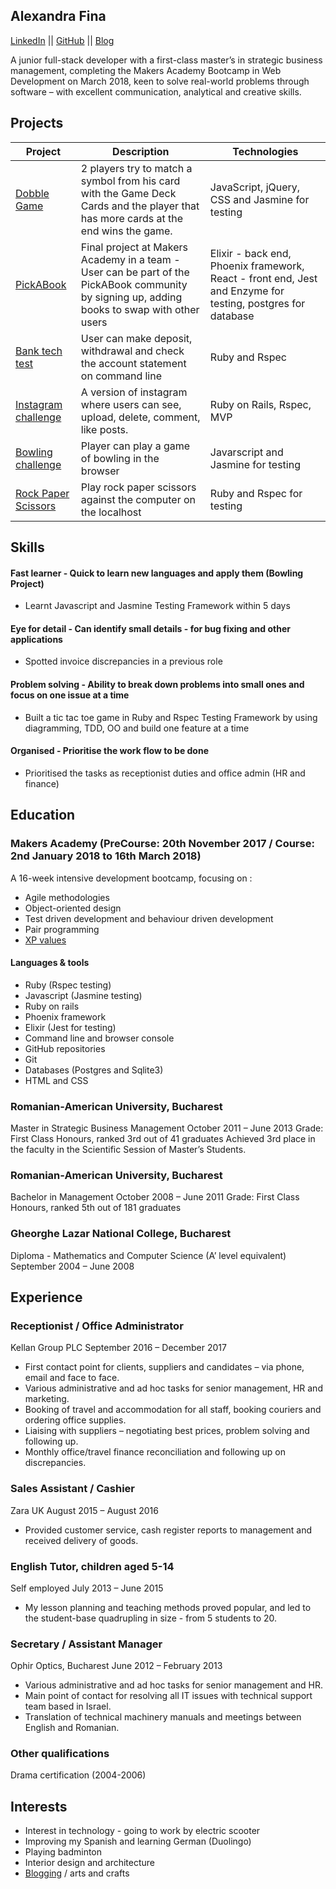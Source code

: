 ## Alexandra Fina

[LinkedIn](https://uk.linkedin.com/in/alexandra-fina-0418aab2) || [GitHub](https://github.com/AlexandraGF) || [Blog](https://littleablog.com)

 A junior full-stack developer with a first-class master’s in strategic business management, completing the Makers Academy Bootcamp in Web Development on March 2018, keen to solve real-world problems through software – with excellent communication, analytical and creative skills.
 
 ## Projects
 
| Project   | Description | Technologies |
|---        |---          |---           |
|[Dobble Game](https://github.com/AlexandraGF/dobbleGame)| 2 players try to match a symbol from his card with the Game Deck Cards and the player that has more cards at the end wins the game. | JavaScript, jQuery, CSS and Jasmine for testing|
|[PickABook](https://github.com/AlexandraGF/pick_a_book_v2)| Final project at Makers Academy in a team - User can be part of the PickABook community by signing up, adding books to swap with other users | Elixir - back end, Phoenix framework, React - front end, Jest and Enzyme for testing, postgres for database|
|[Bank tech test](https://github.com/AlexandraGF/bank_tech_test)| User can make deposit, withdrawal and check the account statement on command line|Ruby and Rspec|
|[Instagram challenge](https://github.com/AlexandraGF/instagram-challenge)|A version of instagram where users can see, upload, delete, comment, like posts.| Ruby on Rails, Rspec, MVP|
|[Bowling challenge](https://github.com/AlexandraGF/bowling-challenge)| Player can play a game of bowling in the browser|Javarscript and Jasmine for testing|
|[Rock Paper Scissors](https://github.com/AlexandraGF/rps-challenge)|Play rock paper scissors against the computer on the localhost|Ruby and Rspec for testing|

## Skills

#### Fast learner - Quick to learn new languages and apply them (Bowling Project)
- Learnt Javascript and Jasmine Testing Framework within 5 days

#### Eye for detail - Can identify small details - for bug fixing and other applications
- Spotted invoice discrepancies in a previous role

#### Problem solving - Ability to break down problems into small ones and focus on one issue at a time
- Built a tic tac toe game in Ruby and Rspec Testing Framework by using diagramming, TDD, OO and build one feature at a time

#### Organised - Prioritise the work flow to be done
- Prioritised the tasks as receptionist duties and office admin (HR and finance)


## Education
### Makers Academy (PreCourse: 20th November 2017 / Course: 2nd January 2018 to 16th March 2018)

A 16-week intensive development bootcamp, focusing on :
- Agile methodologies
- Object-oriented design
- Test driven development and behaviour driven development
- Pair programming
- [XP values](http://www.extremeprogramming.org/values.html)

#### Languages & tools
- Ruby (Rspec testing)
- Javascript (Jasmine testing)
- Ruby on rails
- Phoenix framework 
- Elixir (Jest for testing)
- Command line and browser console
- GitHub repositories
- Git
- Databases (Postgres and Sqlite3)
- HTML and CSS

### Romanian-American University, Bucharest
Master in Strategic Business Management	October 2011 – June 2013
Grade: First Class Honours, ranked 3rd out of 41 graduates
Achieved 3rd place in the faculty in the Scientific Session of Master’s Students.

### Romanian-American University, Bucharest
Bachelor in Management	October 2008 – June 2011
Grade: First Class Honours, ranked 5th out of 181 graduates

### Gheorghe Lazar National College, Bucharest
Diploma - Mathematics and Computer Science (A’ level equivalent)	September 2004 – June 2008


## Experience

### Receptionist / Office Administrator
Kellan Group PLC	September 2016 – December 2017
- First contact point for clients, suppliers and candidates – via phone, email and face to face.
- Various administrative and ad hoc tasks for senior management, HR and marketing.
- Booking of travel and accommodation for all staff, booking couriers and ordering office supplies.
- Liaising with suppliers – negotiating best prices, problem solving and following up.
- Monthly office/travel finance reconciliation and following up on discrepancies.


### Sales Assistant / Cashier
Zara UK	August 2015 – August 2016
- Provided customer service, cash register reports to management and received delivery of goods.

### English Tutor, children aged 5-14
Self employed	July 2013 – June 2015
- My lesson planning and teaching methods proved popular, and led to the student-base quadrupling in size - from 5 students to 20.

### Secretary / Assistant Manager
Ophir Optics, Bucharest	June 2012 – February 2013
- Various administrative and ad hoc tasks for senior management and HR. 
- Main point of contact for resolving all IT issues with technical support team based in Israel.
- Translation of technical machinery manuals and meetings between English and Romanian. 


### Other qualifications
Drama certification (2004-2006)

## Interests
- Interest in technology - going to work by electric scooter
- Improving my Spanish and learning German (Duolingo)
- Playing badminton
- Interior design and architecture
- [Blogging](https://littleablog.com) / arts and crafts
